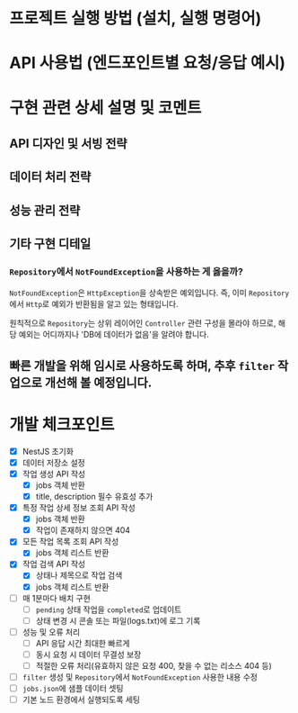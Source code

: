 # 프로젝트 실행 방법 (설치, 실행 명령어)

# API 사용법 (엔드포인트별 요청/응답 예시)

# 구현 관련 상세 설명 및 코멘트

## API 디자인 및 서빙 전략

## 데이터 처리 전략

## 성능 관리 전략

## 기타 구현 디테일

### `Repository`에서 `NotFoundException`을 사용하는 게 옳을까?

`NotFoundException`은 `HttpException`을 상속받은 예외입니다. 즉, 이미 `Repository`에서 `Http`로 예외가 반환됨을 알고 있는 형태입니다.

원칙적으로 `Repository`는 상위 레이어인 `Controller` 관련 구성을 몰라야 하므로, 해당 예외는 어디까지나 'DB에 데이터가 없음'을 알려야 합니다.

빠른 개발을 위해 임시로 사용하도록 하며, 추후 `filter` 작업으로 개선해 볼 예정입니다.
---

# 개발 체크포인트

- [x] NestJS 초기화
- [x] 데이터 저장소 설정
- [x] 작업 생성 API 작성
    - [x] jobs 객체 반환
    - [x] title, description 필수 유효성 추가
- [x] 특정 작업 상세 정보 조회 API 작성
    - [x] jobs 객체 반환
    - [x] 작업이 존재하지 않으면 404
- [x] 모든 작업 목록 조회 API 작성
    - [x] jobs 객체 리스트 반환
- [x] 작업 검색 API 작성
    - [x] 상태나 제목으로 작업 검색
    - [x] jobs 객체 리스트 반환
- [ ] 매 1분마다 배치 구현
    - [ ] `pending` 상태 작업을 `completed`로 업데이트
    - [ ] 상태 변경 시 콘솔 또는 파일(logs.txt)에 로그 기록
- [ ] 성능 및 오류 처리
    - [ ] API 응답 시간 최대한 빠르게
    - [ ] 동시 요청 시 데이터 무결성 보장
    - [ ] 적절한 오류 처리(유효하지 않은 요청 400, 찾을 수 없는 리소스 404 등)
- [ ] `filter` 생성 및 `Repository`에서 `NotFoundException` 사용한 내용 수정
- [ ] `jobs.json`에 샘플 데이터 셋팅
- [ ] 기본 노드 환경에서 실행되도록 세팅
